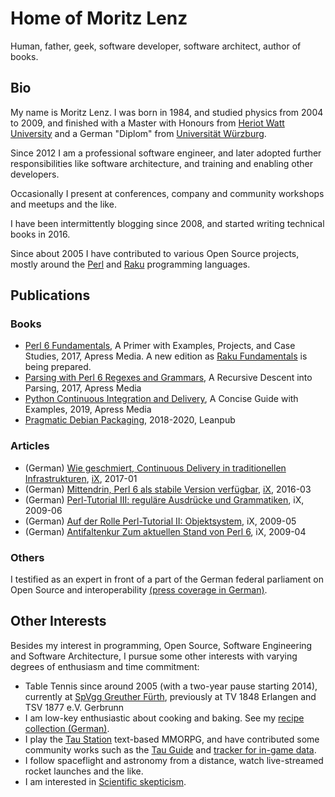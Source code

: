 # Home of Moritz Lenz

Human, father, geek, software developer, software architect, author of books.

## Bio

My name is Moritz Lenz. I was born in 1984, and studied physics from 2004 to 2009, and finished with a Master with Honours from [Heriot Watt University](https://hw.ac.uk/) and a German "Diplom" from [Universität Würzburg](https://www.uni-wuerzburg.de/).

Since 2012 I am a professional software engineer, and later adopted further responsibilities like software architecture, and training and enabling other developers.

Occasionally I present at conferences, company and community workshops and meetups and the like.

I have been intermittently blogging since 2008, and started writing technical books in 2016.

Since about 2005 I have contributed to various Open Source projects, mostly around the [Perl](https://perl.org) and [Raku](https://raku.org) programming languages.

## Publications

### Books

* [Perl 6 Fundamentals](https://www.apress.com/us/book/9781484228982), A Primer with Examples, Projects, and Case Studies, 2017, Apress Media. A new edition as [Raku Fundamentals](https://www.apress.com/us/book/9781484261088) is being prepared.
* [Parsing with Perl 6 Regexes and Grammars](https://www.apress.com/us/book/9781484232279), A Recursive Descent into Parsing, 2017, Apress Media
* [Python Continuous Integration and Delivery](https://www.apress.com/us/book/9781484242803), A Concise Guide with Examples, 2019, Apress Media
* [Pragmatic Debian Packaging](https://leanpub.com/debian), 2018-2020, Leanpub

### Articles

* (German) [Wie geschmiert, Continuous Delivery in traditionellen Infrastrukturen](https://www.heise.de/select/ix/2017/1/1483105910286634), [iX](https://ix.de), 2017-01
* (German) [Mittendrin, Perl 6 als stabile Version verfügbar](https://www.heise.de/ix/inhalt/2016/3/autoren/), [iX](https://ix.de/), 2016-03
* (German) [Perl-Tutorial III: reguläre Ausdrücke und Grammatiken](https://www.heise.de/ix/inhalt/2009/6/autoren/), iX, 2009-06
* (German) [Auf der Rolle Perl-Tutorial II: Objektsystem](https://shop.heise.de/katalog/auf-der-rolle), iX, 2009-05
* (German) [Antifaltenkur Zum aktuellen Stand von Perl 6](https://shop.heise.de/katalog/antifaltenkur), iX, 2009-04

### Others

I testified as an expert in front of a part of the German federal parliament on Open Source and interoperability [(press coverage in German)](https://www.heise.de/newsticker/meldung/Experten-im-Bundestag-Open-Source-braucht-keinen-Welpenschutz-1715027.html).

## Other Interests

Besides my interest in programming, Open Source, Software Engineering and Software Architecture, I pursue some other interests with varying degrees of enthusiasm and time commitment:

* Table Tennis since around 2005 (with a two-year pause starting 2014), currently at [SpVgg Greuther Fürth](https://www.tt-greuther-fuerth.de/), previously at TV 1848 Erlangen and TSV 1877 e.V. Gerbrunn
* I am low-key enthusiastic about cooking and baking. See my [recipe collection (German)](https://github.com/moritz/moritz-rezepte).
* I play the [Tau Station](https://taustation.space/) text-based MMORPG, and have contributed some community works such as the [Tau Guide](https://taugui.de/) and [tracker for in-game data](https://tracker.tauguide.de/).
* I follow spaceflight and astronomy from a distance, watch live-streamed rocket launches and the like.
* I am interested in [Scientific skepticism](https://en.wikipedia.org/wiki/Skeptical_movement).
